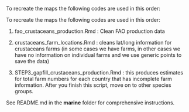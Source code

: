 To recreate the maps the following codes are used in this order:

To recreate the maps the following codes are used in this order:

1. fao_crustaceans_production.Rmd : Clean FAO production data

2. crustaceans_farm_locations.Rmd : cleans lat/long information for crustaceans farms (in some cases we have farms, in other cases we have no information on individual farms and we use generic points to save the data)

3. STEP3_gapfill_crustaceans_production.Rmd : this produces estimates for total farm numbers for each country that has incomplete farm information. After you finish this script, move on to other species groups. 

See README.md in the **marine** folder for comprehensive instructions. 